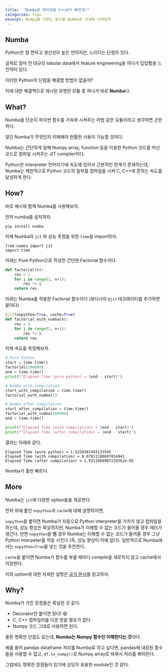 ```yaml
---
title:  "Numba로 파이썬을 C++보다 빠르게!"
categories: tips
excerpt: Numpy를 다루는 함수를 Numba로 가속화 시켜보자 
---
```

## Numba

Python은 참 편하고 생산성이 높은 언어지만, 느리다는 단점이 있다. 

실제로 얼마 전 대규모 tabular data에서 feature engineering을 하다가 답답함을 느낀적이 있다.

이러한 Python의 단점을 해결할 방법이 없을까? 

이에 대한 해결책으로 제시된 유명한 모듈 중 하나가 바로 **Numba**다. 

## What?

Numba를 단순히 파이썬 함수를 가속화 시켜주는 마법 같은 모듈이라고 생각하면 곤란하다. 

일단 Numba가 무엇인지 이해해야 원활한 사용이 가능할 것이다.

Numba는 간단하게 말해 Numpy array, function 등을 이용한 Python 코드를 머신코드로 컴파일 시켜주는 JIT compiler이다.

Python은 interpreter 언어이기에 속도에 있어서 근본적인 한계가 존재하는데, Numba는 제한적으로 Python 코드의 일부를 컴파일을 시켜 C, C++에 준하는 속도를 달성하게 한다.


## How?

바로 예시와 함께 Numba를 사용해보자.

먼저 numba를 설치하자.
```
pip install numba
```

이제 Numba의 ```jit``` 와 성능 측정을 위한 ```time```을 import하자.
```
from numba import jit
import time
```

아래는 Pure Python으로 작성한 간단한 Factorial 함수이다.
``` python
def factorial(n):
    res = 1
    for i in range(1, n+1):
        res *= i
    return res
```

아래는 Numba를 적용한 Factorial 함수이다 (보다시피 ```@jit``` 데코레이터를 추가하면 끝이다).
``` python
@jit(nopython=True, cache=True)
def factorial_with_numba(n):
    res = 1
    for i in range(1, n+1):
        res *= i
    return res
```
이제 속도를 측정해보자.
```python
# Pure Python
start = time.time()
factorial(100000)
end = time.time()
print(f"Elapsed Time (pure python) = {end - start}")

# Numba with compilation
start_with_compilation = time.time()
factorial_with_numba(1)

# Numba after compilation
start_after_compilation = time.time()
factorial_with_numba(100000)
end = time.time()

print(f"Elapsed Time (with compilation) = {end - start}")
print(f"Elapsed Time (after compilation) = {end - start}")
```
결과는 아래와 같다.
```
Elapsed Time (pure python) = 1.5259387493133545
Elapsed Time (with compilation) = 0.07811188697814941
Elapsed Time (after compilation) = 1.9311904907226562e-05
```
Numba가 휠씬 빠르다.

## More
Numba는 ```jit```에 다양한 option들을 제공한다.

먼저 위에 붙인 ```nopython```과 ```cache```에 대해 설명하자면,

```nopython```을 붙이면 Numba가 자동으로 Python interpreter를 거치지 않고 컴파일을 하는데, 성능 향상은 확실하지만, Numba가 이해할 수 없는 코드가 들어올 경우 에러가 생긴다. 반면 ```nopython```을 뺄 경우 Numba는 이해할 수 없는 코드가 들어올 경우 그냥 Python interpeter를 작동 시킨다 (즉, 성능 향상이 아예 없다). 일반적으로 Numba에서는 ```nopython=True```를 넣는 것을 추천한다.

```cache```을 붙이면 Numba가 함수를 부를 때마다 compile을 새로하지 않고 cache에서 저장한다.

이외 option에 대한 자세한 설명은 [공식 문서](https://numba.readthedocs.io/en/stable/user/jit.html)를 참고하자.

## Why?
Numba가 가진 장점들은 확실한 것 같다.

- Decorator만 붙이면 된다! :smile:	
- C, C++ 컴파일러를 다운 받을 필요가 없다.
- Numpy 코드 그대로 사용하면 된다.

물론 명확한 단점도 있는데, **Numba는 Numpy 함수만 이해한다는 것**이다. 

예를 들어 pandas dataframe 처리를 Numba로 하고 싶다면, pandas에 내장된 함수들을 사용할 수 없고, ```df.to_numpy()```로 Numpy array로 바꿔서 처리를 해야한다. 

그럼에도 명확한 장점들이 있기에 상당히 유용한 module인 것 같다.